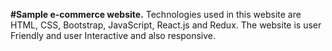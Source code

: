 **#Sample e-commerce website.**
Technologies used in this website are HTML, CSS, Bootstrap, JavaScript, React.js and Redux.
The website is user Friendly and user Interactive and also responsive.
